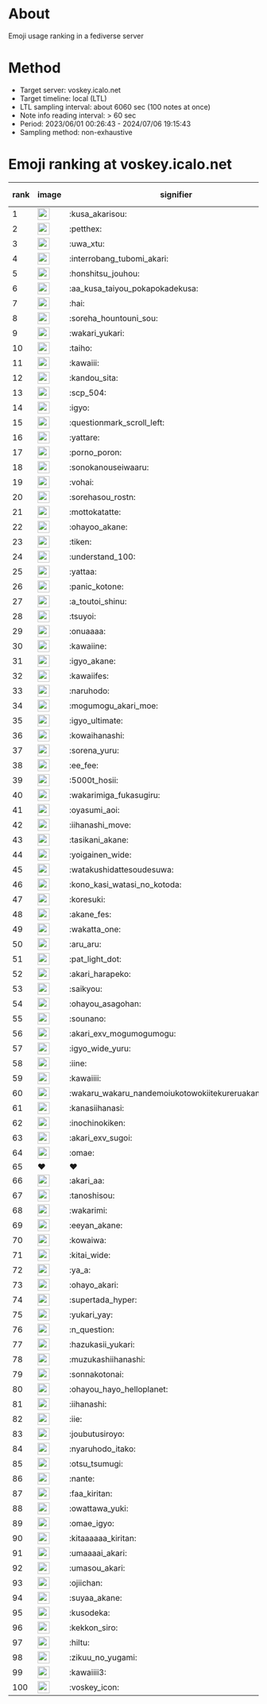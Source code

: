 # About
Emoji usage ranking in a fediverse server

# Method
- Target server: voskey.icalo.net
- Target timeline: local (LTL)
- LTL sampling interval: about 6060 sec (100 notes at once)
- Note info reading interval: > 60 sec
- Period: 2023/06/01 00:26:43 - 2024/07/06 19:15:43 
- Sampling method: non-exhaustive

# Emoji ranking at voskey.icalo.net

|rank|image|signifier|type|frequency score|
|----|----|----|----|----|
|1|<img height="24" src="https://voskey.icalo.net/emoji/kusa_akarisou.webp">|:kusa_akarisou:|custom|28563|
|2|<img height="24" src="https://voskey.icalo.net/emoji/petthex.webp">|:petthex:|custom|20172|
|3|<img height="24" src="https://voskey.icalo.net/emoji/uwa_xtu.webp">|:uwa_xtu:|custom|11665|
|4|<img height="24" src="https://voskey.icalo.net/emoji/interrobang_tubomi_akari.webp">|:interrobang_tubomi_akari:|custom|10607|
|5|<img height="24" src="https://voskey.icalo.net/emoji/honshitsu_jouhou.webp">|:honshitsu_jouhou:|custom|8819|
|6|<img height="24" src="https://voskey.icalo.net/emoji/aa_kusa_taiyou_pokapokadekusa.webp">|:aa_kusa_taiyou_pokapokadekusa:|custom|8008|
|7|<img height="24" src="https://voskey.icalo.net/emoji/hai.webp">|:hai:|custom|7724|
|8|<img height="24" src="https://voskey.icalo.net/emoji/soreha_hountouni_sou.webp">|:soreha_hountouni_sou:|custom|6920|
|9|<img height="24" src="https://voskey.icalo.net/emoji/wakari_yukari.webp">|:wakari_yukari:|custom|6714|
|10|<img height="24" src="https://voskey.icalo.net/emoji/taiho.webp">|:taiho:|custom|6585|
|11|<img height="24" src="https://voskey.icalo.net/emoji/kawaiii.webp">|:kawaiii:|custom|5889|
|12|<img height="24" src="https://voskey.icalo.net/emoji/kandou_sita.webp">|:kandou_sita:|custom|5865|
|13|<img height="24" src="https://voskey.icalo.net/emoji/scp_504.webp">|:scp_504:|custom|5613|
|14|<img height="24" src="https://voskey.icalo.net/emoji/igyo.webp">|:igyo:|custom|4441|
|15|<img height="24" src="https://voskey.icalo.net/emoji/questionmark_scroll_left.webp">|:questionmark_scroll_left:|custom|4327|
|16|<img height="24" src="https://voskey.icalo.net/emoji/yattare.webp">|:yattare:|custom|4305|
|17|<img height="24" src="https://voskey.icalo.net/emoji/porno_poron.webp">|:porno_poron:|custom|4262|
|18|<img height="24" src="https://voskey.icalo.net/emoji/sonokanouseiwaaru.webp">|:sonokanouseiwaaru:|custom|4031|
|19|<img height="24" src="https://voskey.icalo.net/emoji/vohai.webp">|:vohai:|custom|4029|
|20|<img height="24" src="https://voskey.icalo.net/emoji/sorehasou_rostn.webp">|:sorehasou_rostn:|custom|3863|
|21|<img height="24" src="https://voskey.icalo.net/emoji/mottokatatte.webp">|:mottokatatte:|custom|3688|
|22|<img height="24" src="https://voskey.icalo.net/emoji/ohayoo_akane.webp">|:ohayoo_akane:|custom|3615|
|23|<img height="24" src="https://voskey.icalo.net/emoji/tiken.webp">|:tiken:|custom|3566|
|24|<img height="24" src="https://voskey.icalo.net/emoji/understand_100.webp">|:understand_100:|custom|3478|
|25|<img height="24" src="https://voskey.icalo.net/emoji/yattaa.webp">|:yattaa:|custom|3424|
|26|<img height="24" src="https://voskey.icalo.net/emoji/panic_kotone.webp">|:panic_kotone:|custom|3171|
|27|<img height="24" src="https://voskey.icalo.net/emoji/a_toutoi_shinu.webp">|:a_toutoi_shinu:|custom|3159|
|28|<img height="24" src="https://voskey.icalo.net/emoji/tsuyoi.webp">|:tsuyoi:|custom|3108|
|29|<img height="24" src="https://voskey.icalo.net/emoji/onuaaaa.webp">|:onuaaaa:|custom|2975|
|30|<img height="24" src="https://voskey.icalo.net/emoji/kawaiine.webp">|:kawaiine:|custom|2965|
|31|<img height="24" src="https://voskey.icalo.net/emoji/igyo_akane.webp">|:igyo_akane:|custom|2962|
|32|<img height="24" src="https://voskey.icalo.net/emoji/kawaiifes.webp">|:kawaiifes:|custom|2815|
|33|<img height="24" src="https://voskey.icalo.net/emoji/naruhodo.webp">|:naruhodo:|custom|2737|
|34|<img height="24" src="https://voskey.icalo.net/emoji/mogumogu_akari_moe.webp">|:mogumogu_akari_moe:|custom|2712|
|35|<img height="24" src="https://voskey.icalo.net/emoji/igyo_ultimate.webp">|:igyo_ultimate:|custom|2694|
|36|<img height="24" src="https://voskey.icalo.net/emoji/kowaihanashi.webp">|:kowaihanashi:|custom|2664|
|37|<img height="24" src="https://voskey.icalo.net/emoji/sorena_yuru.webp">|:sorena_yuru:|custom|2480|
|38|<img height="24" src="https://voskey.icalo.net/emoji/ee_fee.webp">|:ee_fee:|custom|2451|
|39|<img height="24" src="https://voskey.icalo.net/emoji/5000t_hosii.webp">|:5000t_hosii:|custom|2412|
|40|<img height="24" src="https://voskey.icalo.net/emoji/wakarimiga_fukasugiru.webp">|:wakarimiga_fukasugiru:|custom|2400|
|41|<img height="24" src="https://voskey.icalo.net/emoji/oyasumi_aoi.webp">|:oyasumi_aoi:|custom|2386|
|42|<img height="24" src="https://voskey.icalo.net/emoji/iihanashi_move.webp">|:iihanashi_move:|custom|2343|
|43|<img height="24" src="https://voskey.icalo.net/emoji/tasikani_akane.webp">|:tasikani_akane:|custom|2149|
|44|<img height="24" src="https://voskey.icalo.net/emoji/yoigainen_wide.webp">|:yoigainen_wide:|custom|2121|
|45|<img height="24" src="https://voskey.icalo.net/emoji/watakushidattesoudesuwa.webp">|:watakushidattesoudesuwa:|custom|2081|
|46|<img height="24" src="https://voskey.icalo.net/emoji/kono_kasi_watasi_no_kotoda.webp">|:kono_kasi_watasi_no_kotoda:|custom|2065|
|47|<img height="24" src="https://voskey.icalo.net/emoji/koresuki.webp">|:koresuki:|custom|2049|
|48|<img height="24" src="https://voskey.icalo.net/emoji/akane_fes.webp">|:akane_fes:|custom|2044|
|49|<img height="24" src="https://voskey.icalo.net/emoji/wakatta_one.webp">|:wakatta_one:|custom|2034|
|50|<img height="24" src="https://voskey.icalo.net/emoji/aru_aru.webp">|:aru_aru:|custom|2010|
|51|<img height="24" src="https://voskey.icalo.net/emoji/pat_light_dot.webp">|:pat_light_dot:|custom|1986|
|52|<img height="24" src="https://voskey.icalo.net/emoji/akari_harapeko.webp">|:akari_harapeko:|custom|1920|
|53|<img height="24" src="https://voskey.icalo.net/emoji/saikyou.webp">|:saikyou:|custom|1915|
|54|<img height="24" src="https://voskey.icalo.net/emoji/ohayou_asagohan.webp">|:ohayou_asagohan:|custom|1908|
|55|<img height="24" src="https://voskey.icalo.net/emoji/sounano.webp">|:sounano:|custom|1881|
|56|<img height="24" src="https://voskey.icalo.net/emoji/akari_exv_mogumogumogu.webp">|:akari_exv_mogumogumogu:|custom|1792|
|57|<img height="24" src="https://voskey.icalo.net/emoji/igyo_wide_yuru.webp">|:igyo_wide_yuru:|custom|1785|
|58|<img height="24" src="https://voskey.icalo.net/emoji/iine.webp">|:iine:|custom|1771|
|59|<img height="24" src="https://voskey.icalo.net/emoji/kawaiiii.webp">|:kawaiiii:|custom|1683|
|60|<img height="24" src="https://voskey.icalo.net/emoji/wakaru_wakaru_nandemoiukotowokiitekureruakanetyan.webp">|:wakaru_wakaru_nandemoiukotowokiitekureruakanetyan:|custom|1649|
|61|<img height="24" src="https://voskey.icalo.net/emoji/kanasiihanasi.webp">|:kanasiihanasi:|custom|1617|
|62|<img height="24" src="https://voskey.icalo.net/emoji/inochinokiken.webp">|:inochinokiken:|custom|1600|
|63|<img height="24" src="https://voskey.icalo.net/emoji/akari_exv_sugoi.webp">|:akari_exv_sugoi:|custom|1600|
|64|<img height="24" src="https://voskey.icalo.net/emoji/omae.webp">|:omae:|custom|1567|
|65|❤|❤|unicode|1563|
|66|<img height="24" src="https://voskey.icalo.net/emoji/akari_aa.webp">|:akari_aa:|custom|1563|
|67|<img height="24" src="https://voskey.icalo.net/emoji/tanoshisou.webp">|:tanoshisou:|custom|1553|
|68|<img height="24" src="https://voskey.icalo.net/emoji/wakarimi.webp">|:wakarimi:|custom|1540|
|69|<img height="24" src="https://voskey.icalo.net/emoji/eeyan_akane.webp">|:eeyan_akane:|custom|1529|
|70|<img height="24" src="https://voskey.icalo.net/emoji/kowaiwa.webp">|:kowaiwa:|custom|1478|
|71|<img height="24" src="https://voskey.icalo.net/emoji/kitai_wide.webp">|:kitai_wide:|custom|1459|
|72|<img height="24" src="https://voskey.icalo.net/emoji/ya_a.webp">|:ya_a:|custom|1449|
|73|<img height="24" src="https://voskey.icalo.net/emoji/ohayo_akari.webp">|:ohayo_akari:|custom|1437|
|74|<img height="24" src="https://voskey.icalo.net/emoji/supertada_hyper.webp">|:supertada_hyper:|custom|1433|
|75|<img height="24" src="https://voskey.icalo.net/emoji/yukari_yay.webp">|:yukari_yay:|custom|1390|
|76|<img height="24" src="https://voskey.icalo.net/emoji/n_question.webp">|:n_question:|custom|1382|
|77|<img height="24" src="https://voskey.icalo.net/emoji/hazukasii_yukari.webp">|:hazukasii_yukari:|custom|1375|
|78|<img height="24" src="https://voskey.icalo.net/emoji/muzukashiihanashi.webp">|:muzukashiihanashi:|custom|1320|
|79|<img height="24" src="https://voskey.icalo.net/emoji/sonnakotonai.webp">|:sonnakotonai:|custom|1313|
|80|<img height="24" src="https://voskey.icalo.net/emoji/ohayou_hayo_helloplanet.webp">|:ohayou_hayo_helloplanet:|custom|1302|
|81|<img height="24" src="https://voskey.icalo.net/emoji/iihanashi.webp">|:iihanashi:|custom|1270|
|82|<img height="24" src="https://voskey.icalo.net/emoji/iie.webp">|:iie:|custom|1256|
|83|<img height="24" src="https://voskey.icalo.net/emoji/joubutusiroyo.webp">|:joubutusiroyo:|custom|1241|
|84|<img height="24" src="https://voskey.icalo.net/emoji/nyaruhodo_itako.webp">|:nyaruhodo_itako:|custom|1238|
|85|<img height="24" src="https://voskey.icalo.net/emoji/otsu_tsumugi.webp">|:otsu_tsumugi:|custom|1234|
|86|<img height="24" src="https://voskey.icalo.net/emoji/nante.webp">|:nante:|custom|1225|
|87|<img height="24" src="https://voskey.icalo.net/emoji/faa_kiritan.webp">|:faa_kiritan:|custom|1217|
|88|<img height="24" src="https://voskey.icalo.net/emoji/owattawa_yuki.webp">|:owattawa_yuki:|custom|1203|
|89|<img height="24" src="https://voskey.icalo.net/emoji/omae_igyo.webp">|:omae_igyo:|custom|1203|
|90|<img height="24" src="https://voskey.icalo.net/emoji/kitaaaaaa_kiritan.webp">|:kitaaaaaa_kiritan:|custom|1184|
|91|<img height="24" src="https://voskey.icalo.net/emoji/umaaaai_akari.webp">|:umaaaai_akari:|custom|1164|
|92|<img height="24" src="https://voskey.icalo.net/emoji/umasou_akari.webp">|:umasou_akari:|custom|1148|
|93|<img height="24" src="https://voskey.icalo.net/emoji/ojiichan.webp">|:ojiichan:|custom|1141|
|94|<img height="24" src="https://voskey.icalo.net/emoji/suyaa_akane.webp">|:suyaa_akane:|custom|1139|
|95|<img height="24" src="https://voskey.icalo.net/emoji/kusodeka.webp">|:kusodeka:|custom|1137|
|96|<img height="24" src="https://voskey.icalo.net/emoji/kekkon_siro.webp">|:kekkon_siro:|custom|1126|
|97|<img height="24" src="https://voskey.icalo.net/emoji/hiltu.webp">|:hiltu:|custom|1118|
|98|<img height="24" src="https://voskey.icalo.net/emoji/zikuu_no_yugami.webp">|:zikuu_no_yugami:|custom|1118|
|99|<img height="24" src="https://voskey.icalo.net/emoji/kawaiiii3.webp">|:kawaiiii3:|custom|1095|
|100|<img height="24" src="https://voskey.icalo.net/emoji/voskey_icon.webp">|:voskey_icon:|custom|1074|
